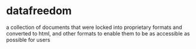 datafreedom
===========

a collection of documents that were locked into proprietary formats and converted to html, and other formats to enable them to be as accessible as possible for users